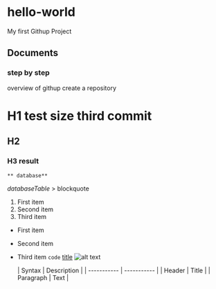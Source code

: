 # hello-world
My first Githup Project
## Documents
### step by step 
overview of githup 
create a repository
# H1 test size third commit 
## H2 
### H3 result
 	** database**
  *databaseTable*
   	> blockquote
 1. First item
2. Second item
3. Third item 
- First item
- Second item
- Third item
`code`
 	[title](https://www.example.com)
 	![alt text](image.jpg)
  
  | Syntax | Description |
| ----------- | ----------- |
| Header | Title |
| Paragraph | Text | 
